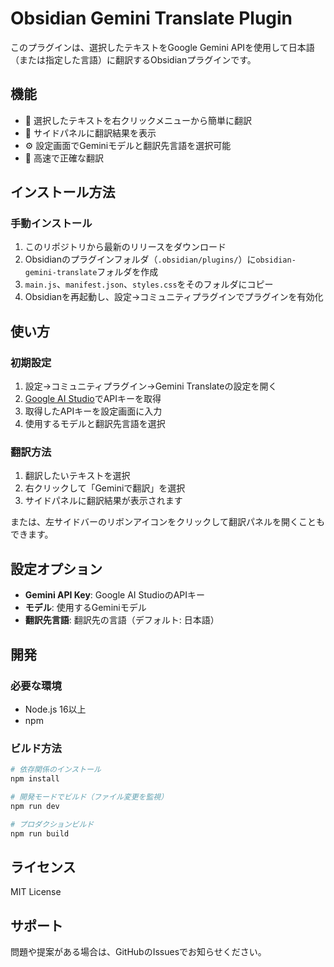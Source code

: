 # Obsidian Gemini Translate Plugin

このプラグインは、選択したテキストをGoogle Gemini APIを使用して日本語（または指定した言語）に翻訳するObsidianプラグインです。

## 機能

- 📝 選択したテキストを右クリックメニューから簡単に翻訳
- 🎯 サイドパネルに翻訳結果を表示
- ⚙️ 設定画面でGeminiモデルと翻訳先言語を選択可能
- 🚀 高速で正確な翻訳

## インストール方法

### 手動インストール

1. このリポジトリから最新のリリースをダウンロード
2. Obsidianのプラグインフォルダ（`.obsidian/plugins/`）に`obsidian-gemini-translate`フォルダを作成
3. `main.js`、`manifest.json`、`styles.css`をそのフォルダにコピー
4. Obsidianを再起動し、設定→コミュニティプラグインでプラグインを有効化

## 使い方

### 初期設定

1. 設定→コミュニティプラグイン→Gemini Translateの設定を開く
2. [Google AI Studio](https://makersuite.google.com/app/apikey)でAPIキーを取得
3. 取得したAPIキーを設定画面に入力
4. 使用するモデルと翻訳先言語を選択

### 翻訳方法

1. 翻訳したいテキストを選択
2. 右クリックして「Geminiで翻訳」を選択
3. サイドパネルに翻訳結果が表示されます

または、左サイドバーのリボンアイコンをクリックして翻訳パネルを開くこともできます。

## 設定オプション

- **Gemini API Key**: Google AI StudioのAPIキー
- **モデル**: 使用するGeminiモデル
- **翻訳先言語**: 翻訳先の言語（デフォルト: 日本語）

## 開発

### 必要な環境

- Node.js 16以上
- npm

### ビルド方法

```bash
# 依存関係のインストール
npm install

# 開発モードでビルド（ファイル変更を監視）
npm run dev

# プロダクションビルド
npm run build
```

## ライセンス

MIT License

## サポート

問題や提案がある場合は、GitHubのIssuesでお知らせください。

